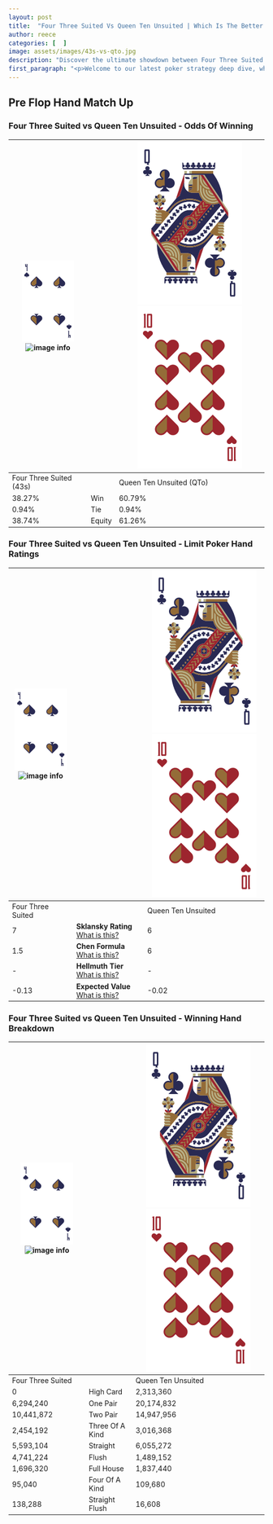 ```yaml
---
layout: post
title:  "Four Three Suited Vs Queen Ten Unsuited | Which Is The Better Hand In Poker? A Complete Guide"
author: reece
categories: [  ]
image: assets/images/43s-vs-qto.jpg
description: "Discover the ultimate showdown between Four Three Suited and Queen Ten Unsuited in poker! Uncover the odds, strategies, and scenarios where one hand triumphs over the other. Get ready to up your poker game with this thrilling analysis."
first_paragraph: "<p>Welcome to our latest poker strategy deep dive, where we're pitting two distinct hands against each other in a high-stakes showdown: Four Three Suited vs Queen Ten Unsuited.</p><p>In the dynamic world of poker, every decision counts, and knowing which hand holds the upper hand is key to your success at the table.</p><p>In this article, we'll dissect these two hands, explore the scenarios where one dominates the other, and equip you with the knowledge to make strategic choices that can tip the odds in your favor.</p><p>Get ready to unravel the intriguing dynamics of these poker hands and elevate your game to new heights.</p>"
---
```




[comment]: # (sp0)

## Pre Flop Hand Match Up

<div class="table hand-ratings" markdown="1"> 



### Four Three Suited vs Queen Ten Unsuited - Odds Of Winning


    
| ![image info](assets/images/hand1/4.png) ![image info](assets/images/hand1/3s.png) |  | ![image info](assets/images/hand2/Q.png) ![image info](assets/images/hand2/To.png) |
| -------- | -------- | -------- |
| Four Three Suited (43s) |  | Queen Ten Unsuited (QTo) |
| 38.27% | Win | 60.79% |
| 0.94% | Tie | 0.94% |
| 38.74% | Equity | 61.26% |




[comment]: # (sp1)



### Four Three Suited vs Queen Ten Unsuited - Limit Poker Hand Ratings


    
| ![image info](assets/images/hand1/4.png) ![image info](assets/images/hand1/3s.png) |  | ![image info](assets/images/hand2/Q.png) ![image info](assets/images/hand2/To.png) |
| -------- | -------- | -------- |
| Four Three Suited |  | Queen Ten Unsuited |
| 7 | **Sklansky Rating** [What is this?](/sklansky-rating-explained) | 6 |
| 1.5 | **Chen Formula** [What is this?](/chen-formula-explained) | 6 |
| - | **Hellmuth Tier** [What is this?](/Hellmuth-tier-explained) | - |
| -0.13 | **Expected Value** [What is this?](/expected-value-explained) | -0.02 |




[comment]: # (sp2)



### Four Three Suited vs Queen Ten Unsuited - Winning Hand Breakdown


    
| ![image info](assets/images/hand1/4.png) ![image info](assets/images/hand1/3s.png) |  | ![image info](assets/images/hand2/Q.png) ![image info](assets/images/hand2/To.png) |
| -------- | -------- | -------- |
| Four Three Suited |  | Queen Ten Unsuited |
| 0 | High Card | 2,313,360 |
| 6,294,240 | One Pair | 20,174,832 |
| 10,441,872 | Two Pair | 14,947,956 |
| 2,454,192 | Three Of A Kind | 3,016,368 |
| 5,593,104 | Straight | 6,055,272 |
| 4,741,224 | Flush | 1,489,152 |
| 1,696,320 | Full House | 1,837,440 |
| 95,040 | Four Of A Kind | 109,680 |
| 138,288 | Straight Flush | 16,608 |




[comment]: # (sp3)



</div>

[comment]: # (sp4)



[comment]: # (sp5)

